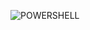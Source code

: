 ![POWERSHELL](https://user-images.githubusercontent.com/25408117/178159497-7fabf357-60b4-4f55-ba95-6421bb2235df.png)
